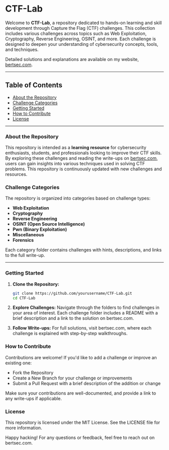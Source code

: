 # CTF-Lab

Welcome to **CTF-Lab**, a repository dedicated to hands-on learning and skill development through Capture the Flag (CTF) challenges. This collection includes various challenges across topics such as Web Exploitation, Cryptography, Reverse Engineering, OSINT, and more. Each challenge is designed to deepen your understanding of cybersecurity concepts, tools, and techniques.

Detailed solutions and explanations are available on my website, [bertsec.com](https://bertsec.com).

---

## Table of Contents

- [About the Repository](#about-the-repository)
- [Challenge Categories](#challenge-categories)
- [Getting Started](#getting-started)
- [How to Contribute](#how-to-contribute)
- [License](#license)

---

### About the Repository

This repository is intended as a **learning resource** for cybersecurity enthusiasts, students, and professionals looking to improve their CTF skills. By exploring these challenges and reading the write-ups on [bertsec.com](https://bertsec.com), users can gain insights into various techniques used in solving CTF problems. This repository is continuously updated with new challenges and resources.

### Challenge Categories

The repository is organized into categories based on challenge types:

- **Web Exploitation**
- **Cryptography**
- **Reverse Engineering**
- **OSINT (Open Source Intelligence)**
- **Pwn (Binary Exploitation)**
- **Miscellaneous**
- **Forensics**

Each category folder contains challenges with hints, descriptions, and links to the full write-up.

---

### Getting Started

1. **Clone the Repository:**

   ```bash
   git clone https://github.com/yourusername/CTF-Lab.git
   cd CTF-Lab

2. **Explore Challenges:**
   Navigate through the folders to find challenges in your area of interest. Each challenge folder includes a README with a brief description and a link to the solution on bertsec.com.

3. **Follow Write-ups:**
   For full solutions, visit bertsec.com, where each challenge is explained with step-by-step walkthroughs.

### How to Contribute

Contributions are welcome! If you'd like to add a challenge or improve an existing one:

- Fork the Repository
- Create a New Branch for your challenge or improvements
- Submit a Pull Request with a brief description of the addition or change

Make sure your contributions are well-documented, and provide a link to any write-ups if applicable.

### License

This repository is licensed under the MIT License. See the LICENSE file for more information.

Happy hacking! For any questions or feedback, feel free to reach out on bertsec.com.
